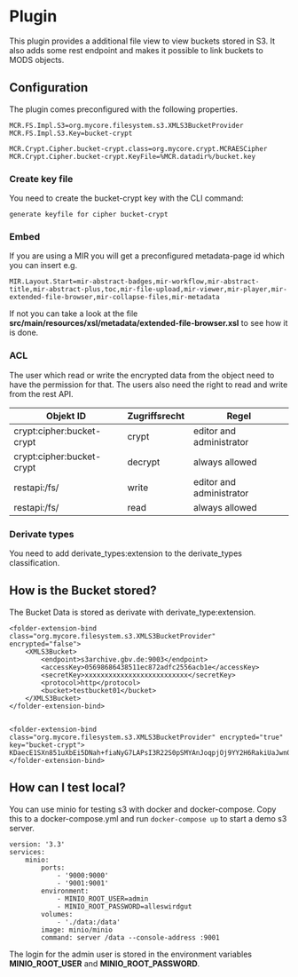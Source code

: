 # Plugin
This plugin provides a additional file view to view buckets stored in S3. It also adds some rest endpoint and makes it possible to link buckets to MODS objects.

## Configuration

The plugin comes preconfigured with the following properties. 
```
MCR.FS.Impl.S3=org.mycore.filesystem.s3.XMLS3BucketProvider
MCR.FS.Impl.S3.Key=bucket-crypt

MCR.Crypt.Cipher.bucket-crypt.class=org.mycore.crypt.MCRAESCipher
MCR.Crypt.Cipher.bucket-crypt.KeyFile=%MCR.datadir%/bucket.key
```
### Create key file
You need to create the bucket-crypt key with the CLI command:
```
generate keyfile for cipher bucket-crypt
```
### Embed
If you are using a MIR you will get a preconfigured metadata-page id which you can insert e.g.
```
MIR.Layout.Start=mir-abstract-badges,mir-workflow,mir-abstract-title,mir-abstract-plus,toc,mir-file-upload,mir-viewer,mir-player,mir-extended-file-browser,mir-collapse-files,mir-metadata
```
If not you can take a look at the file **src/main/resources/xsl/metadata/extended-file-browser.xsl** to see how it is done.

### ACL
The user which read or write the encrypted data from the object need to have the permission for that.
The users also need the right to read and write from the rest API.

| Objekt ID                 | Zugriffsrecht | Regel                    |
|---------------------------|---------------|--------------------------|
| crypt:cipher:bucket-crypt | crypt         | editor and administrator |
| crypt:cipher:bucket-crypt | decrypt       | always allowed           |
| restapi:/fs/              | write         | editor and administrator |
| restapi:/fs/              | read          | always allowed           |

### Derivate types
You need to add derivate_types:extension to the derivate_types classification.

## How is the Bucket stored?
The Bucket Data is stored as derivate with derivate_type:extension.
```
<folder-extension-bind class="org.mycore.filesystem.s3.XMLS3BucketProvider" encrypted="false">
    <XMLS3Bucket>
        <endpoint>s3archive.gbv.de:9003</endpoint>
        <accessKey>05698686438511ec872adfc2556acb1e</accessKey>
        <secretKey>xxxxxxxxxxxxxxxxxxxxxxxxxx</secretKey>
        <protocol>http</protocol>
        <bucket>testbucket01</bucket>
    </XMLS3Bucket>
</folder-extension-bind>


<folder-extension-bind class="org.mycore.filesystem.s3.XMLS3BucketProvider" encrypted="true" key="bucket-crypt">
KDaecE1SXn851uXbEi5DNah+fiaNyG7LAPsI3R22S0pSMYAnJoqpjOj9YY2H6RakiUaJwnOjpwheKa+TaNzYl3Ci6UcgtHy/CdiM4rgz9cWCSWjtGPPeUL2MU9CsaF8dEL4gCPOO10lBOyZzN11gVDUkMxMJGsqcy+WUcqLmJvPaudp/PSt5bMrBOijzqeuhjS2kz+2IF1p/wQfTM4TL7WlSlJEgRBJJDfIh3RBtbWxJ8F0g3iZqumzxX3ZL+dBST2F+lIZmwKDZL0taBosFIPH/rH4MbD1JcMM2iwKol76mNPIiuMDZcPZERrnz91wDlQqqI9STNOfMieTDbyH8wA==
</folder-extension-bind>
```
## How can I test local?
You can use minio for testing s3 with docker and docker-compose.
Copy this to a docker-compose.yml and run `docker-compose up` to start a demo s3 server.
```
version: '3.3'
services:
    minio:
        ports:
            - '9000:9000'
            - '9001:9001'
        environment:
            - MINIO_ROOT_USER=admin
            - MINIO_ROOT_PASSWORD=alleswirdgut
        volumes:
            - './data:/data'
        image: minio/minio
        command: server /data --console-address :9001

```

The login for the admin user is stored in the environment variables **MINIO_ROOT_USER** and **MINIO_ROOT_PASSWORD**.